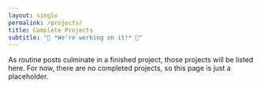 ```yaml
---
layout: single
permalink: /projects/
title: Complete Projects
subtitle: "🚧 *We're working on it!* 🚧"
---
```


As routine posts culminate in a finished project, those projects will be listed here.
For now, there are no completed projects, so this page is just a placeholder.